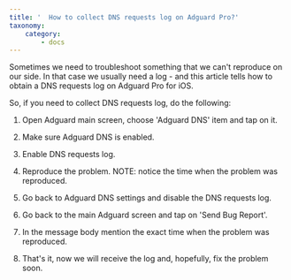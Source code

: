 ```yaml
---
title: '  How to collect DNS requests log on Adguard Pro?'
taxonomy:
    category:
        - docs
---
```


Sometimes we need to troubleshoot something that we can't reproduce on our side. In that case we usually need a log - and this article tells how to obtain a DNS requests log on Adguard Pro for iOS.

So, if you need to collect DNS requests log, do the following:

1. Open Adguard main screen, choose 'Adguard DNS' item and tap on it.

2. Make sure Adguard DNS is enabled.
3. Enable DNS requests log.
4. Reproduce the problem. NOTE: notice the time when the problem was reproduced.
5. Go back to Adguard DNS settings and disable the DNS requests log.
6. Go back to the main Adguard screen and tap on 'Send Bug Report'.
7. In the message body mention the exact time when the problem was reproduced.
8. That's it, now we will receive the log and, hopefully, fix the problem soon.